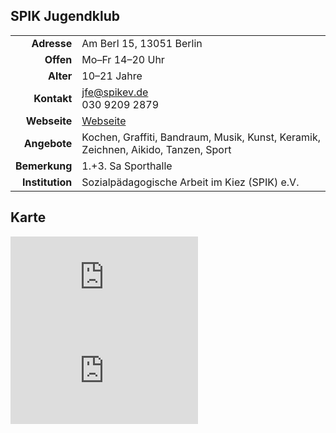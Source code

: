 ## SPIK Jugendklub

|||
-:|-
**Adresse** |     Am Berl 15, 13051 Berlin
**Offen** |       Mo–Fr 14–20 Uhr
**Alter** |       10–21 Jahre
**Kontakt** |     [jfe@spikev.de](mailto:jfe@spikev.de)<br>030 9209 2879
**Webseite** |    <a target="_blank" href="http://www.spikev.de/jugendfreizeiteinrichtung-fuer-menschen-ab-12/">Webseite</a>
**Angebote** |    Kochen, Graffiti, Bandraum, Musik, Kunst, Keramik, Zeichnen, Aikido, Tanzen, Sport
**Bemerkung** |   1.+3. Sa Sporthalle
**Institution** | Sozialpädagogische Arbeit im Kiez (SPIK) e.V.

## Karte

<div class="gmap_outer">
    <div class="gmap_inner">
        <iframe class="gmap_iframe" src="https://maps.google.com/maps?q=Am%20Berl%2015&z=14&output=embed" frameborder="0"></iframe>
    </div>
</div>

<iframe class="gmap_iframe2" src="https://maps.google.com/maps?q=Am%20Berl%2015&z=14&output=embed" frameborder="0"></iframe>
